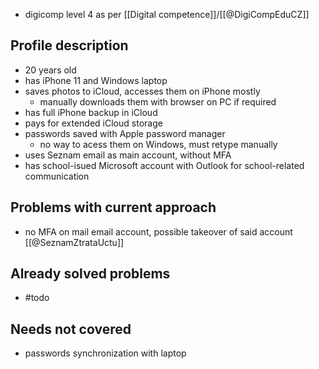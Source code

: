 - digicomp level 4 as per [[Digital competence]]/[[@DigiCompEduCZ]]
## Profile description
- 20 years old
- has iPhone 11 and Windows laptop
- saves photos to iCloud, accesses them on iPhone mostly
  - manually downloads them with browser on PC if required
- has full iPhone backup in iCloud
- pays for extended iCloud storage
- passwords saved with Apple password manager
  - no way to acess them on Windows, must retype manually 
- uses Seznam email as main account, without MFA
- has school-isued Microsoft account with Outlook for school-related communication
## Problems with current approach
- no MFA on mail email account, possible takeover of said account [[@SeznamZtrataUctu]]
## Already solved problems
- #todo 
## Needs not covered
- passwords synchronization with laptop